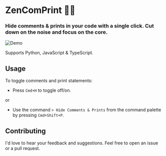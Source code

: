 # ZenComPrint 🧘‍♂️

### Hide comments & prints in your code with a single click. Cut down on the noise and focus on the core.

![Demo](data/demo.gif)

Supports Python, JavaScript & TypeScript.

## Usage

To toggle comments and print statements:

- Press `Cmd+H` to toggle off/on.
  
or

- Use the command `> Hide Comments & Prints` from the command palette by pressing `Cmd+Shift+P`.

## Contributing

I'd love to hear your feedback and suggestions. Feel free to open an issue or a pull request.
